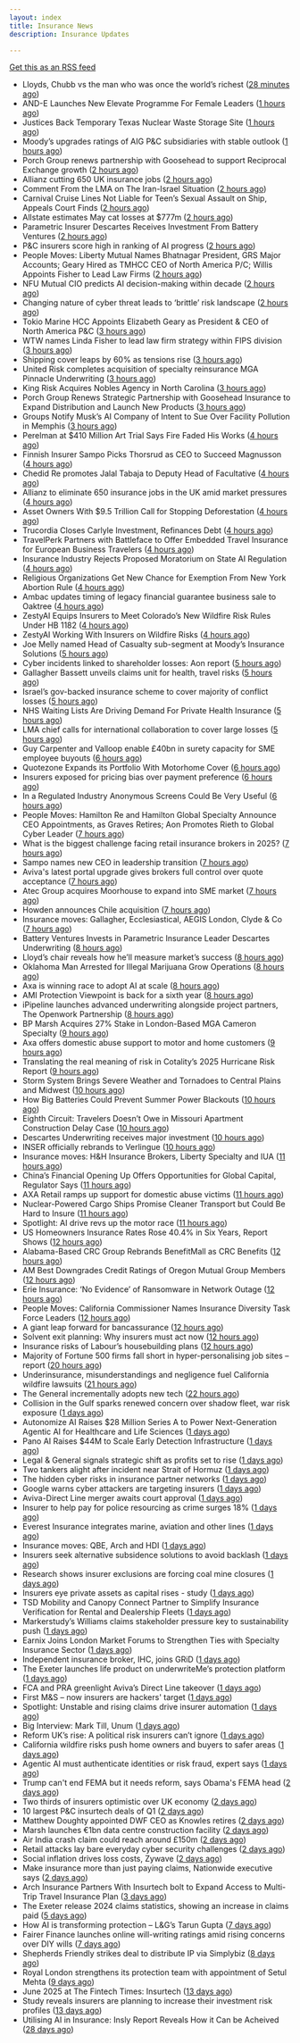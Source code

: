 ```yaml
---
layout: index
title: Insurance News
description: Insurance Updates

---
```


[Get this as an RSS feed](/insurance.rss)

<!-- news_marker starts -->
- Lloyds, Chubb vs the man who was once the world’s richest ([28 minutes ago](https://www.insurancebusinessmag.com/uk/news/breaking-news/lloyds-chubb-vs-the-man-who-was-once-the-worlds-richest-539614.aspx))
- AND-E Launches New Elevate Programme For Female Leaders ([1 hours ago](https://insurance-edge.net/2025/06/18/and-e-launches-new-elevate-programme-for-female-leaders/))
- Justices Back Temporary Texas Nuclear Waste Storage Site ([1 hours ago](https://www.insurancejournal.com/news/southcentral/2025/06/18/828379.htm))
- Moody’s upgrades ratings of AIG P&C subsidiaries with stable outlook ([1 hours ago](https://www.reinsurancene.ws/moodys-upgrades-ratings-of-aig-pc-subsidiaries-with-stable-outlook/))
- Porch Group renews partnership with Goosehead to support Reciprocal Exchange growth ([2 hours ago](https://www.reinsurancene.ws/porch-group-renews-partnership-with-goosehead-to-support-reciprocal-exchange-growth/))
- Allianz cutting 650 UK insurance jobs ([2 hours ago](https://www.postonline.co.uk/news/7957967/allianz-cutting-650-uk-insurance-jobs))
- Comment From the LMA on The Iran-Israel Situation ([2 hours ago](https://insurance-edge.net/2025/06/18/comment-from-the-lma-on-the-iran-israel-situation/))
- Carnival Cruise Lines Not Liable for Teen’s Sexual Assault on Ship, Appeals Court Finds ([2 hours ago](https://www.insurancejournal.com/news/southeast/2025/06/18/828365.htm))
- Allstate estimates May cat losses at $777m ([2 hours ago](https://www.reinsurancene.ws/allstate-estimates-may-cat-losses-at-777m/))
- Parametric Insurer Descartes Receives Investment From Battery Ventures ([2 hours ago](https://www.insurancejournal.com/news/international/2025/06/18/828357.htm))
- P&C insurers score high in ranking of AI progress ([2 hours ago](https://www.dig-in.com/news/p-c-insurers-score-high-in-ranking-of-ai-progress))
- People Moves: Liberty Mutual Names Bhatnagar President, GRS Major Accounts; Geary Hired as TMHCC CEO of North America P/C; Willis Appoints Fisher to Lead Law Firms ([2 hours ago](https://www.insurancejournal.com/news/national/2025/06/18/828346.htm))
- NFU Mutual CIO predicts AI decision-making within decade ([2 hours ago](https://www.postonline.co.uk/technology/7957965/nfu-mutual-cio-predicts-ai-decision-making-within-decade))
- Changing nature of cyber threat leads to ‘brittle’ risk landscape ([2 hours ago](https://www.postonline.co.uk/news/7957964/changing-nature-of-cyber-threat-leads-to-%E2%80%98brittle%E2%80%99-risk-landscape))
- Tokio Marine HCC Appoints Elizabeth Geary as President & CEO of North America P&C ([3 hours ago](https://www.insurtechinsights.com/tokio-marine-hcc-appoints-elizabeth-geary-as-president-ceo-of-north-america-pc/))
- WTW names Linda Fisher to lead law firm strategy within FIPS division ([3 hours ago](https://www.reinsurancene.ws/wtw-names-linda-fisher-to-lead-law-firm-strategy-within-fips-division/))
- Shipping cover leaps by 60% as tensions rise ([3 hours ago](https://www.insurancebusinessmag.com/uk/news/marine/shipping-cover-leaps-by-60-as-tensions-rise-539562.aspx))
- United Risk completes acquisition of specialty reinsurance MGA Pinnacle Underwriting ([3 hours ago](https://www.reinsurancene.ws/united-risk-completes-acquisition-of-specialty-reinsurance-mga-pinnacle-underwriting/))
- King Risk Acquires Nobles Agency in North Carolina ([3 hours ago](https://www.insurancejournal.com/news/southeast/2025/06/18/828354.htm))
- Porch Group Renews Strategic Partnership with Goosehead Insurance to Expand Distribution and Launch New Products ([3 hours ago](https://www.insurtechinsights.com/porch-group-renews-strategic-partnership-with-goosehead-insurance-to-expand-distribution-and-launch-new-products/))
- Groups Notify Musk’s AI Company of Intent to Sue Over Facility Pollution in Memphis ([3 hours ago](https://www.insurancejournal.com/news/southeast/2025/06/18/828344.htm))
- Perelman at $410 Million Art Trial Says Fire Faded His Works ([4 hours ago](https://www.insurancejournal.com/news/national/2025/06/18/828330.htm))
- Finnish Insurer Sampo Picks Thorsrud as CEO to Succeed Magnusson ([4 hours ago](https://www.insurancejournal.com/news/international/2025/06/18/828332.htm))
- Chedid Re promotes Jalal Tabaja to Deputy Head of Facultative ([4 hours ago](https://www.reinsurancene.ws/chedid-re-promotes-jalal-tabaja-to-deputy-head-of-facultative/))
- Allianz to eliminate 650 insurance jobs in the UK amid market pressures ([4 hours ago](https://www.insurancebusinessmag.com/uk/news/breaking-news/allianz-to-eliminate-650-insurance-jobs-in-the-uk-amid-market-pressures-539551.aspx))
- Asset Owners With $9.5 Trillion Call for Stopping Deforestation ([4 hours ago](https://www.insurancejournal.com/news/international/2025/06/18/828319.htm))
- Trucordia Closes Carlyle Investment, Refinances Debt ([4 hours ago](https://www.insurancejournal.com/news/national/2025/06/18/828376.htm))
- TravelPerk Partners with Battleface to Offer Embedded Travel Insurance for European Business Travelers ([4 hours ago](https://www.insurtechinsights.com/travelperk-partners-with-battleface-to-offer-embedded-travel-insurance-for-european-business-travelers/))
- Insurance Industry Rejects Proposed Moratorium on State AI Regulation ([4 hours ago](https://www.insurancejournal.com/news/national/2025/06/18/828264.htm))
- Religious Organizations Get New Chance for Exemption From New York Abortion Rule ([4 hours ago](https://www.insurancejournal.com/news/east/2025/06/18/828317.htm))
- Ambac updates timing of legacy financial guarantee business sale to Oaktree ([4 hours ago](https://www.reinsurancene.ws/ambac-updates-timing-of-legacy-financial-guarantee-business-sale-to-oaktree/))
- ZestyAI Equips Insurers to Meet Colorado’s New Wildfire Risk Rules Under HB 1182 ([4 hours ago](https://www.insurtechinsights.com/zestyai-equips-insurers-to-meet-colorados-new-wildfire-risk-rules-under-hb-1182/))
- ZestyAI Working With Insurers on Wildfire Risks ([4 hours ago](https://insurance-edge.net/2025/06/18/zestyai-working-with-insurers-on-wildfire-risks/))
- Joe Melly named Head of Casualty sub-segment at Moody’s Insurance Solutions ([5 hours ago](https://www.reinsurancene.ws/joe-melly-named-head-of-casualty-sub-segment-at-moodys-insurance-solutions/))
- Cyber incidents linked to shareholder losses: Aon report ([5 hours ago](https://www.insurancebusinessmag.com/uk/news/cyber/cyber-incidents-linked-to-shareholder-losses-aon-report-539536.aspx))
- Gallagher Bassett unveils claims unit for health, travel risks ([5 hours ago](https://www.insurancebusinessmag.com/uk/news/claims/gallagher-bassett-unveils-claims-unit-for-health-travel-risks-539533.aspx))
- Israel’s gov-backed insurance scheme to cover majority of conflict losses ([5 hours ago](https://www.reinsurancene.ws/israels-gov-backed-insurance-scheme-to-cover-majority-of-conflict-losses/))
- NHS Waiting Lists Are Driving Demand For Private Health Insurance ([5 hours ago](https://insurance-edge.net/2025/06/18/nhs-waiting-lists-are-driving-demand-for-private-health-insurance/))
- LMA chief calls for international collaboration to cover large losses ([5 hours ago](https://www.postonline.co.uk/news/7957962/lma-chief-calls-for-international-collaboration-to-cover-large-losses))
- Guy Carpenter and Valloop enable £40bn in surety capacity for SME employee buyouts ([6 hours ago](https://www.reinsurancene.ws/guy-carpenter-and-valloop-enable-40bn-in-surety-capacity-for-sme-employee-buyouts/))
- Quotezone Expands its Portfolio With Motorhome Cover ([6 hours ago](https://insurance-edge.net/2025/06/18/quotezone-expands-its-portfolio-with-motorhome-cover/))
- Insurers exposed for pricing bias over payment preference ([6 hours ago](https://www.postonline.co.uk/news/7957958/insurers-exposed-for-pricing-bias-over-payment-preference))
- In a Regulated Industry Anonymous Screens Could Be Very Useful ([6 hours ago](https://insurance-edge.net/2025/06/18/in-a-regulated-industry-anonymous-screens-could-be-very-useful/))
- People Moves: Hamilton Re and Hamilton Global Specialty Announce CEO Appointments, as Graves Retires; Aon Promotes Rieth to Global Cyber Leader ([7 hours ago](https://www.insurancejournal.com/news/international/2025/06/18/827990.htm))
- What is the biggest challenge facing retail insurance brokers in 2025? ([7 hours ago](https://www.insurancebusinessmag.com/uk/tv/what-is-the-biggest-challenge-facing-retail-insurance-brokers-in-2025-539514.aspx))
- Sampo names new CEO in leadership transition ([7 hours ago](https://www.insurancebusinessmag.com/uk/news/breaking-news/sampo-names-new-ceo-in-leadership-transition-539513.aspx))
- Aviva's latest portal upgrade gives brokers full control over quote acceptance ([7 hours ago](https://www.insurancebusinessmag.com/uk/news/breaking-news/avivas-latest-portal-upgrade-gives-brokers-full-control-over-quote-acceptance-539512.aspx))
- Atec Group acquires Moorhouse to expand into SME market ([7 hours ago](https://www.insurancebusinessmag.com/uk/news/sme/atec-group-acquires-moorhouse-to-expand-into-sme-market-539511.aspx))
- Howden announces Chile acquisition ([7 hours ago](https://www.insurancebusinessmag.com/uk/news/breaking-news/howden-announces-chile-acquisition-539510.aspx))
- Insurance moves: Gallagher, Ecclesiastical, AEGIS London, Clyde & Co ([7 hours ago](https://www.insurancebusinessmag.com/uk/news/breaking-news/insurance-moves-gallagher-ecclesiastical-aegis-london-clyde-and-co-539509.aspx))
- Battery Ventures Invests in Parametric Insurance Leader Descartes Underwriting ([8 hours ago](https://www.insurtechinsights.com/battery-ventures-invests-in-parametric-insurance-leader-descartes-underwriting/))
- Lloyd’s chair reveals how he’ll measure market’s success ([8 hours ago](https://www.postonline.co.uk/news/7957960/lloyd%E2%80%99s-chair-reveals-how-he%E2%80%99ll-measure-market%E2%80%99s-success))
- Oklahoma Man Arrested for Illegal Marijuana Grow Operations ([8 hours ago](https://www.insurancejournal.com/news/southcentral/2025/06/18/828242.htm))
- Axa is winning race to adopt AI at scale ([8 hours ago](https://www.postonline.co.uk/technology/7957945/axa-is-winning-race-to-adopt-ai-at-scale))
- AMI Protection Viewpoint is back for a sixth year ([8 hours ago](https://ifamagazine.com/ami-protection-viewpoint-is-back-for-a-sixth-year/))
- iPipeline launches advanced underwriting alongside project partners, The Openwork Partnership ([8 hours ago](https://ifamagazine.com/ipipeline-launches-advanced-underwriting-alongside-project-partners-the-openwork-partnership/))
- BP Marsh Acquires 27% Stake in London-Based MGA Cameron Specialty ([9 hours ago](https://www.insurtechinsights.com/bp-marsh-acquires-27-stake-in-london-based-mga-cameron-specialty/))
- Axa offers domestic abuse support to motor and home customers ([9 hours ago](https://www.postonline.co.uk/personal/7957956/axa-offers-domestic-abuse-support-to-motor-and-home-customers))
- Translating the real meaning of risk in Cotality’s 2025 Hurricane Risk Report ([9 hours ago](https://www.insurancejournal.com/blogs/cotality/2025/06/18/828199.htm))
- Storm System Brings Severe Weather and Tornadoes to Central Plains and Midwest ([10 hours ago](https://www.insurancejournal.com/news/midwest/2025/06/18/828265.htm))
- How Big Batteries Could Prevent Summer Power Blackouts ([10 hours ago](https://www.insurancejournal.com/news/southcentral/2025/06/18/828233.htm))
- Eighth Circuit: Travelers Doesn’t Owe in Missouri Apartment Construction Delay Case ([10 hours ago](https://www.insurancejournal.com/news/midwest/2025/06/18/828274.htm))
- Descartes Underwriting receives major investment ([10 hours ago](https://www.insurancebusinessmag.com/uk/news/breaking-news/descartes-underwriting-receives-major-investment-539485.aspx))
- INSER officially rebrands to Verlingue ([10 hours ago](https://www.insurancebusinessmag.com/uk/news/breaking-news/inser-officially-rebrands-to-verlingue-539484.aspx))
- Insurance moves: H&H Insurance Brokers, Liberty Specialty and IUA ([11 hours ago](https://www.insurancebusinessmag.com/uk/news/breaking-news/insurance-moves-handh-insurance-brokers-liberty-specialty-and-iua-539482.aspx))
- China’s Financial Opening Up Offers Opportunities for Global Capital, Regulator Says ([11 hours ago](https://www.insurancejournal.com/news/international/2025/06/18/828294.htm))
- AXA Retail ramps up support for domestic abuse victims ([11 hours ago](https://www.insurancebusinessmag.com/uk/news/breaking-news/axa-retail-ramps-up-support-for-domestic-abuse-victims-539480.aspx))
- Nuclear-Powered Cargo Ships Promise Cleaner Transport but Could Be Hard to Insure ([11 hours ago](https://www.insurancejournal.com/news/international/2025/06/18/828288.htm))
- Spotlight: AI drive revs up the motor race ([11 hours ago](https://www.postonline.co.uk/market-access/motor/7957880/spotlight-ai-drive-revs-up-the-motor-race))
- US Homeowners Insurance Rates Rose 40.4% in Six Years, Report Shows ([12 hours ago](https://www.insurancejournal.com/news/national/2025/06/18/828245.htm))
- Alabama-Based CRC Group Rebrands BenefitMall as CRC Benefits ([12 hours ago](https://www.insurancejournal.com/news/southeast/2025/06/18/828166.htm))
- AM Best Downgrades Credit Ratings of Oregon Mutual Group Members ([12 hours ago](https://www.insurancejournal.com/news/west/2025/06/18/828220.htm))
- Erie Insurance: ‘No Evidence’ of Ransomware in Network Outage ([12 hours ago](https://www.insurancejournal.com/news/east/2025/06/18/828269.htm))
- People Moves: California Commissioner Names Insurance Diversity Task Force Leaders ([12 hours ago](https://www.insurancejournal.com/news/west/2025/06/18/827410.htm))
- A giant leap forward for bancassurance ([12 hours ago](https://www.postonline.co.uk/personal/7957680/a-giant-leap-forward-for-bancassurance))
- Solvent exit planning: Why insurers must act now ([12 hours ago](https://www.postonline.co.uk/regulation/7957855/solvent-exit-planning-why-insurers-must-act-now))
- Insurance risks of Labour’s housebuilding plans ([12 hours ago](https://www.postonline.co.uk/commercial/7957863/insurance-risks-of-labour%E2%80%99s-housebuilding-plans))
- Majority of Fortune 500 firms fall short in hyper-personalising job sites – report ([20 hours ago](https://www.insurancebusinessmag.com/uk/business-strategy/majority-of-fortune-500-firms-fall-short-in-hyperpersonalising-job-sites--report-539448.aspx))
- Underinsurance, misunderstandings and negligence fuel California wildfire lawsuits ([21 hours ago](https://www.dig-in.com/news/underinsurance-negligence-fuel-california-wildfire-lawsuits))
- The General incrementally adopts new tech ([22 hours ago](https://www.dig-in.com/news/the-general-incrementally-adopts-new-tech))
- Collision in the Gulf sparks renewed concern over shadow fleet, war risk exposure ([1 days ago](https://www.insurancebusinessmag.com/uk/news/marine/collision-in-the-gulf-sparks-renewed-concern-over-shadow-fleet-war-risk-exposure-539413.aspx))
- Autonomize AI Raises $28 Million Series A to Power Next-Generation Agentic AI for Healthcare and Life Sciences ([1 days ago](https://www.insurtechinsights.com/autonomize-ai-raises-28-million-series-a-to-power-next-generation-agentic-ai-for-healthcare-and-life-sciences/))
- Pano AI Raises $44M to Scale Early Detection Infrastructure ([1 days ago](https://www.insurtechinsights.com/pano-ai-raises-44m-to-scale-early-detection-infrastructure/))
- Legal & General signals strategic shift as profits set to rise ([1 days ago](https://www.insurancebusinessmag.com/uk/news/breaking-news/legal-and-general-signals-strategic-shift-as-profits-set-to-rise-539374.aspx))
- Two tankers alight after incident near Strait of Hormuz ([1 days ago](https://www.insurancebusinessmag.com/uk/news/marine/two-tankers-alight-after-incident-near-strait-of-hormuz-539368.aspx))
- The hidden cyber risks in insurance partner networks ([1 days ago](https://www.dig-in.com/news/the-hidden-cyber-risks-in-insurance-partner-networks))
- Google warns cyber attackers are targeting insurers ([1 days ago](https://www.postonline.co.uk/commercial/7957954/google-warns-cyber-attackers-are-targeting-insurers))
- Aviva-Direct Line merger awaits court approval ([1 days ago](https://www.insurancebusinessmag.com/uk/news/breaking-news/avivadirect-line-merger-awaits-court-approval-539345.aspx))
- Insurer to help pay for police resourcing as crime surges 18% ([1 days ago](https://www.insurancebusinessmag.com/uk/news/breaking-news/insurer-to-help-pay-for-police-resourcing-as-crime-surges-18-539344.aspx))
- Everest Insurance integrates marine, aviation and other lines ([1 days ago](https://www.insurancebusinessmag.com/uk/news/breaking-news/everest-insurance-integrates-marine-aviation-and-other-lines-539337.aspx))
- Insurance moves: QBE, Arch and HDI ([1 days ago](https://www.insurancebusinessmag.com/uk/news/breaking-news/insurance-moves-qbe-arch-and-hdi-539335.aspx))
- Insurers seek alternative subsidence solutions to avoid backlash ([1 days ago](https://www.postonline.co.uk/claims/7957932/insurers-seek-alternative-subsidence-solutions-to-avoid-backlash))
- Research shows insurer exclusions are forcing coal mine closures ([1 days ago](https://www.postonline.co.uk/news/7957953/research-shows-insurer-exclusions-are-forcing-coal-mine-closures))
- Insurers eye private assets as capital rises - study ([1 days ago](https://www.insurancebusinessmag.com/uk/news/breaking-news/insurers-eye-private-assets-as-capital-rises--study-539334.aspx))
- TSD Mobility and Canopy Connect Partner to Simplify Insurance Verification for Rental and Dealership Fleets ([1 days ago](https://www.insurtechinsights.com/tsd-mobility-and-canopy-connect-partner-to-simplify-insurance-verification-for-rental-and-dealership-fleets/))
- Markerstudy’s Williams claims stakeholder pressure key to sustainability push ([1 days ago](https://www.postonline.co.uk/news/7957950/markerstudy%E2%80%99s-williams-claims-stakeholder-pressure-key-to-sustainability-push))
- Earnix Joins London Market Forums to Strengthen Ties with Specialty Insurance Sector ([1 days ago](https://www.insurtechinsights.com/earnix-joins-london-market-forums-to-strengthen-ties-with-specialty-insurance-sector/))
- Independent insurance broker, IHC, joins GRiD ([1 days ago](https://ifamagazine.com/independent-insurance-broker-ihc-joins-grid/))
- The Exeter launches life product on underwriteMe’s protection platform ([1 days ago](https://ifamagazine.com/the-exeter-launches-life-product-on-underwritemes-protection-platform/))
- FCA and PRA greenlight Aviva’s Direct Line takeover ([1 days ago](https://www.postonline.co.uk/news/7957952/fca-and-pra-greenlight-aviva%E2%80%99s-direct-line-takeover))
- First M&S – now insurers are hackers' target ([1 days ago](https://www.insurancebusinessmag.com/uk/news/cyber/first-mands--now-insurers-are-hackers-target-539311.aspx))
- Spotlight: Unstable and rising claims drive insurer automation ([1 days ago](https://www.postonline.co.uk/market-access/7957900/spotlight-unstable-and-rising-claims-drive-insurer-automation))
- Big Interview: Mark Till, Unum ([1 days ago](https://www.postonline.co.uk/personal/7957584/big-interview-mark-till%C2%A0unum))
- Reform UK’s rise: A political risk insurers can’t ignore ([1 days ago](https://www.postonline.co.uk/regulation/7957853/reform-uk%E2%80%99s-rise-a-political-risk-insurers-can%E2%80%99t-ignore))
- California wildfire risks push home owners and buyers to safer areas ([1 days ago](https://www.dig-in.com/news/california-fire-risks-push-home-owners-to-safer-areas))
- Agentic AI must authenticate identities or risk fraud, expert says ([1 days ago](https://www.dig-in.com/news/agentic-ai-must-authenticate-identities-or-risk-fraud-expert-says))
- Trump can't end FEMA but it needs reform, says Obama's FEMA head ([2 days ago](https://www.dig-in.com/articles/trump-cant-end-fema-it-needs-reform-says-obamas-fema-head))
- Two thirds of insurers optimistic over UK economy ([2 days ago](https://www.postonline.co.uk/news/7957948/two-thirds-of-insurers-optimistic-over-uk-economy))
- 10 largest P&C insurtech deals of Q1 ([2 days ago](https://www.dig-in.com/list/10-largest-p-c-insurtech-deals-of-q1))
- Matthew Doughty appointed DWF CEO as Knowles retires ([2 days ago](https://www.postonline.co.uk/news/7957947/matthew-doughty-appointed-dwf-ceo-as-knowles-retires))
- Marsh launches €1bn data centre construction facility ([2 days ago](https://www.postonline.co.uk/technology/7957944/marsh-launches-%E2%82%AC1bn-data-centre-construction-facility))
- Air India crash claim could reach around £150m ([2 days ago](https://www.postonline.co.uk/commercial/7957943/air-india-crash-claim-could-reach-around-%C2%A3150m))
- Retail attacks lay bare everyday cyber security challenges ([2 days ago](https://www.postonline.co.uk/commercial/7957940/retail-attacks-lay-bare-everyday-cyber-security-challenges))
- Social inflation drives loss costs, Zywave ([2 days ago](https://www.dig-in.com/news/social-inflation-drives-loss-costs-zywave))
- Make insurance more than just paying claims, Nationwide executive says ([2 days ago](https://www.dig-in.com/news/make-insurance-more-than-paying-claims-nationwide-exec-says))
- Arch Insurance Partners With Insurtech bolt to Expand Access to Multi-Trip Travel Insurance Plan ([3 days ago](https://thefintechtimes.com/arch-insurance-partners-with-insurtech-bolt-to-expand-access-to-multi-trip-travel-insurance-plan/))
- The Exeter release 2024 claims statistics, showing an increase in claims paid ([5 days ago](https://ifamagazine.com/the-exeter-release-2024-claims-statistics-showing-an-increase-in-claims-paid/))
- How AI is transforming protection – L&G’s Tarun Gupta ([7 days ago](https://ifamagazine.com/what-does-ai-mean-for-digital-health-and-wellbeing/))
- Fairer Finance launches online will-writing ratings amid rising concerns over DIY wills ([7 days ago](https://ifamagazine.com/fairer-finance-launches-online-will-writing-ratings-amid-rising-concerns-over-diy-wills/))
- Shepherds Friendly strikes deal to distribute IP via Simplybiz ([8 days ago](https://ifamagazine.com/shepherds-friendly-strikes-deal-to-distribute-ip-via-simplybiz/))
- Royal London strengthens its protection team with appointment of Setul Mehta ([9 days ago](https://ifamagazine.com/royal-london-strengthens-its-protection-team-with-appointment-of-setul-mehta/))
- June 2025 at The Fintech Times: Insurtech ([13 days ago](https://thefintechtimes.com/june-2025-at-the-fintech-times-insurtech/))
- Study reveals insurers are planning to increase their investment risk profiles ([13 days ago](https://ifamagazine.com/study-reveals-insurers-are-planning-to-increase-their-investment-risk-profiles/))
- Utilising AI in Insurance: Insly Report Reveals How it Can be Acheived ([28 days ago](https://thefintechtimes.com/utilising-ai-in-insurance-insly-report-reveals-how-it-can-be-acheived/))

<!-- news_marker ends -->